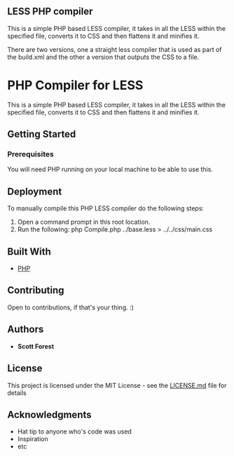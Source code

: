 LESS PHP compiler
---------------------
This is a simple PHP based LESS compiler, it takes in all the LESS within the specified file, converts it to CSS and then flattens it and minifies it. 

There are two versions, one a straight less compiler that is used as part of the build.xml and the other a version that outputs the CSS to a file. 



# PHP Compiler for LESS

This is a simple PHP based LESS compiler, it takes in all the LESS within the specified file, converts it to CSS and then flattens it and minifies it. 

## Getting Started

### Prerequisites

You will need PHP running on your local machine to be able to use this.


## Deployment

To manually compile this PHP LESS compiler do the following steps:

1) Open a command prompt in this root location.
2) Run the following: 
	php Compile.php ../base.less > ../../css/main.css



## Built With

* [PHP](https://php.net/)


## Contributing

Open to contributions, if that's your thing. :)


## Authors

* **Scott Forest** 


## License

This project is licensed under the MIT License - see the [LICENSE.md](LICENSE.md) file for details

## Acknowledgments

* Hat tip to anyone who's code was used
* Inspiration
* etc
